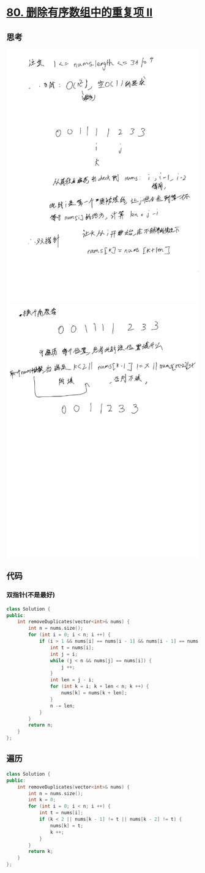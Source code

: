 # [80. 删除有序数组中的重复项 II](https://leetcode.cn/problems/remove-duplicates-from-sorted-array-ii/description/)

## 思考

![](../images/96.png)
![](../images/97.png)

## 代码

### 双指针(不是最好)

```c++
class Solution {
public:
    int removeDuplicates(vector<int>& nums) {
        int n = nums.size();
        for (int i = 0; i < n; i ++) {
            if (i > 1 && nums[i] == nums[i - 1] && nums[i - 1] == nums[i - 2]) {
                int t = nums[i];
                int j = i;
                while (j < n && nums[j] == nums[i]) {
                    j ++;
                }
                int len = j - i;
                for (int k = i; k + len < n; k ++) {
                    nums[k] = nums[k + len];
                }
                n -= len;
            }
        }
        return n;
    }
};
```

## 遍历

```c++
class Solution {
public:
    int removeDuplicates(vector<int>& nums) {
        int n = nums.size();
        int k = 0;
        for (int i = 0; i < n; i ++) {
            int t = nums[i];
            if (k < 2 || nums[k - 1] != t || nums[k - 2] != t) {
                nums[k] = t;
                k ++;
            }
        }
        return k;
    }
};
```
